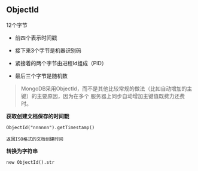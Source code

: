 
## ObjectId

12个字节

* 前四个表示时间戳

* 接下来3个字节是机器识别码

* 紧接着的两个字节由进程Id组成（PID）

* 最后三个字节是随机数

> MongoDB采用ObjectId，而不是其他比较常规的做法（比如自动增加的主键）的主要原因，因为在多个 服务器上同步自动增加主键值既费力还费时。

**获取创建文档保存的时间戳**

```
ObjectId("nnnnnn").getTimestamp()

返回ISO格式的文档创建时间
```

**转换为字符串**

```
new ObjectId().str
```













